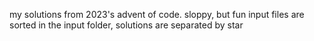 my solutions from 2023's advent of code. sloppy, but fun
input files are sorted in the input folder, solutions are separated by star